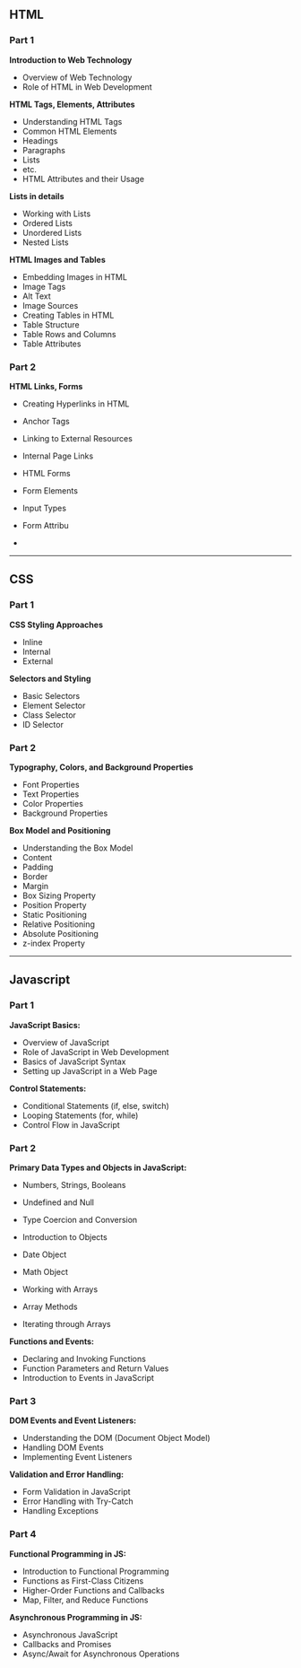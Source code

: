 ## HTML
### Part 1
**Introduction to Web Technology**
* Overview of Web Technology
* Role of HTML in Web Development

**HTML Tags, Elements, Attributes**

* Understanding HTML Tags
* Common HTML Elements
* Headings
* Paragraphs
* Lists
* etc.
* HTML Attributes and their Usage

**Lists in details**
* Working with Lists
* Ordered Lists
* Unordered Lists
* Nested Lists
  
**HTML Images and Tables**
* Embedding Images in HTML
* Image Tags
* Alt Text
* Image Sources
* Creating Tables in HTML
* Table Structure
* Table Rows and Columns
* Table Attributes
  
### Part 2
**HTML Links, Forms**
* Creating Hyperlinks in HTML
* Anchor Tags
* Linking to External Resources
* Internal Page Links

* HTML Forms
* Form Elements
* Input Types
* Form Attribu
* 
 <hr />

 ## CSS
 ### Part 1
**CSS Styling Approaches**

* Inline
* Internal
* External

**Selectors and Styling**

* Basic Selectors
* Element Selector
* Class Selector
* ID Selector

 ### Part 2
**Typography, Colors, and Background Properties**

* Font Properties
* Text Properties
* Color Properties
* Background Properties


**Box Model and Positioning**

* Understanding the Box Model
* Content
* Padding
* Border
* Margin
* Box Sizing Property
* Position Property
* Static Positioning
* Relative Positioning
* Absolute Positioning
* z-index Property

<hr />

## Javascript
### Part 1

**JavaScript Basics:**

* Overview of JavaScript
* Role of JavaScript in Web Development
* Basics of JavaScript Syntax
* Setting up JavaScript in a Web Page

**Control Statements:**

* Conditional Statements (if, else, switch)
* Looping Statements (for, while)
* Control Flow in JavaScript

### Part 2

**Primary Data Types and Objects in JavaScript:**

* Numbers, Strings, Booleans
* Undefined and Null
* Type Coercion and Conversion

* Introduction to Objects
* Date Object
* Math Object
* Working with Arrays
* Array Methods
* Iterating through Arrays

**Functions and Events:**

* Declaring and Invoking Functions
* Function Parameters and Return Values
* Introduction to Events in JavaScript

### Part 3
**DOM Events and Event Listeners:**

* Understanding the DOM (Document Object Model)
* Handling DOM Events
* Implementing Event Listeners

**Validation and Error Handling:**

* Form Validation in JavaScript
* Error Handling with Try-Catch
* Handling Exceptions

### Part 4
**Functional Programming in JS:**

* Introduction to Functional Programming
* Functions as First-Class Citizens
* Higher-Order Functions and Callbacks
* Map, Filter, and Reduce Functions

**Asynchronous Programming in JS:**

* Asynchronous JavaScript
* Callbacks and Promises
* Async/Await for Asynchronous Operations

